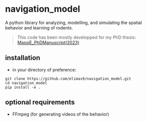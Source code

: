 # navigation_model
 
A python library for analyzing, modelling, and simulating the spatial behavior and learning of rodents.
>This code has been mostly developped for my PhD thesis: [MassiE_PhDManuscript(2023)](https://theses.hal.science/tel-04151811)

## installation
* in your directory of preference:
```commandline
git clone https://github.com/elimas9/navigation_model.git
cd navigation_model
pip install -e .
```

## optional requirements
* FFmpeg (for generating videos of the behavior)

